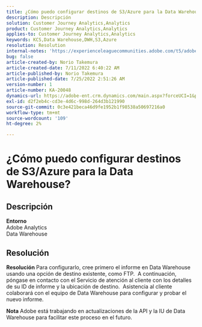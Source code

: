 ```yaml
---
title: ¿Cómo puedo configurar destinos de S3/Azure para la Data Warehouse?
description: Descripción
solution: Customer Journey Analytics,Analytics
product: Customer Journey Analytics,Analytics
applies-to: Customer Journey Analytics,Analytics
keywords: KCS,Data Warehouse,DWH,S3,Azure
resolution: Resolution
internal-notes: 'https://experienceleaguecommunities.adobe.com/t5/adobe-analytics-ideas/amazon-s3-support-for-data-warehouse/idi-p/341037  Azure example: https://jira.corp.adobe.com/browse/AN-259530  S3 example: https://jira.corp.adobe.com/browse/AN-294769'
bug: false
article-created-by: Norio Takemura
article-created-date: 7/11/2022 6:40:22 AM
article-published-by: Norio Takemura
article-published-date: 7/25/2022 2:51:26 AM
version-number: 1
article-number: KA-20048
dynamics-url: https://adobe-ent.crm.dynamics.com/main.aspx?forceUCI=1&pagetype=entityrecord&etn=knowledgearticle&id=d6a3af53-e400-ed11-82e4-00224809f805
exl-id: d2f2eb4c-cd3e-4d6c-998d-264d3b121990
source-git-commit: 0c3e421beca46d9fe1952b1f98538a50697216a0
workflow-type: tm+mt
source-wordcount: '109'
ht-degree: 2%

---
```


# ¿Cómo puedo configurar destinos de S3/Azure para la Data Warehouse?

## Descripción

<b>Entorno</b>
<br>Adobe Analytics
<br>Data Warehouse

## Resolución


<b>Resolución</b>
Para configurarlo, cree primero el informe en Data Warehouse usando una opción de destino existente, como FTP.  A continuación, póngase en contacto con el Servicio de atención al cliente con los detalles de su ID de informe y la ubicación de destino.  Asistencia al cliente colaborará con el equipo de Data Warehouse para configurar y probar el nuevo informe.

<b>Nota</b>
Adobe está trabajando en actualizaciones de la API y la IU de Data Warehouse para facilitar este proceso en el futuro.
